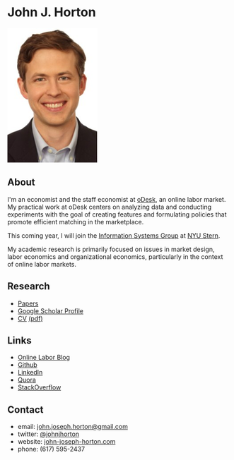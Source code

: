 <script type="text/javascript">

  var _gaq = _gaq || [];
  _gaq.push(['_setAccount', 'UA-9193153-6']);
  _gaq.push(['_trackPageview']);

  (function() {
    var ga = document.createElement('script'); ga.type = 'text/javascript'; ga.async = true;
    ga.src = ('https:' == document.location.protocol ? 'https://ssl' : 'http://www') + '.google-analytics.com/ga.js';
    var s = document.getElementsByTagName('script')[0]; s.parentNode.insertBefore(ga, s);
  })();

</script>

<link href="markdown.css" rel="stylesheet"></link> 

John J. Horton 
==============
[<img src="headshot.jpg">](index.html)

About
-----
I'm an economist and the staff economist at [oDesk](https://www.odesk.com/info/l/research/), an online labor market.
My practical work at oDesk centers on analyzing data and conducting experiments with the goal of creating features and formulating policies that promote efficient matching in the marketplace.

This coming year, I will join the [Information Systems Group](http://www.stern.nyu.edu/experience-stern/about/departments-centers-initiatives/academic-departments/ioms/faculty-staff/information-systems/index.htm) at [NYU Stern](http://www.stern.nyu.edu/). 

My academic research is primarily focused on issues in market design, labor economics and organizational economics, particularly in the context of online labor markets.

Research
--------
* [Papers](papers.html)
* [Google Scholar Profile](http://scholar.google.com/citations?user=L_O2kH0AAAAJ&hl=en)
* [CV](cv.html) [(pdf)](cv.pdf) 

Links
-----
* [Online Labor Blog](http://www.onlinelabor.blogspot.com)
* [Github](https://github.com/johnjosephhorton)
* [LinkedIn](http://www.linkedin.com/pub/john-horton/19/758/48a)
* [Quora](http://www.quora.com/John-Horton)
* [StackOverflow](http://stackoverflow.com/users/271844/john-horton)

Contact
-------
* email: john.joseph.horton@gmail.com
* twitter: [@johnjhorton](https://twitter.com/johnjhorton)
* website: [john-joseph-horton.com](http://www.john-joseph-horton.com/)
* phone: (617) 595-2437


